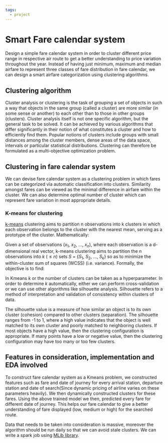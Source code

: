 ```yaml
---
tags:
  - project
---
```

# Smart Fare calendar system

Design a simple fare calendar system in order to cluster different price range in respective air route to get a better understanding to price variation throughout the year. Instead of having just minimum, maximum and median airfare to represent three classes of fare distribution in fare calendar,
we can design a smart airfare categorization using clustering algorithms.

## Clustering algorithm

Cluster analysis or clustering is the task of grouping a set of objects in such a way that objects in the same group (called a cluster) are more similar (in some sense or another) to each other than to those in other groups (clusters). Cluster analysis itself is not one specific algorithm, but the general task to be solved. It can be achieved by various algorithms that differ significantly in their notion of what constitutes a cluster and how to efficiently find them. Popular notions of clusters include groups with small distances among the cluster members, dense areas of the data space, intervals or particular statistical distributions. Clustering can therefore be formulated as a multi-objective optimization problem.

## Clustering in fare calendar system

We can devise fare calendar system as a clustering problem in which fares can be categorized via automatic classification into clusters. Similarity amongst fares can be viewed as the minimal difference in airfare within the cluster. We can also determine optimal number of cluster which can represent fare variation in most appropriate details.

### K-means for clustering

[k-means](https://www.wikiwand.com/en/K-means_clustering) clustering aims to partition n observations into k clusters in which each observation belongs to the cluster with the nearest mean, serving as a prototype of the cluster. Mathematically:

Given a set of observations ($x_1$, $x_2$, …, $x_n$), where each observation is a d-dimensional real vector, k-means clustering aims to partition the n observations into $k$ ($\leq n$) sets $S$ = {$S_1$, $S_2$, …, $S_k$} so as to minimize the within-cluster sum of squares (WCSS) (i.e. variance). Formally, the objective is to find:

<!--Mathematical equation in markdown take from wikipedia-->
<!--Office work-->


<!--Write about k-means-->

<!--Determing k automatically-->
In Kmeans $k$ or the number of clusters can be taken as a hyperparameter. In order to determine $k$ automatically, either we can perform cross-validation or we can use other algorithms like silhouette analysis. Silhouette refers to a method of interpretation and validation of consistency within clusters of data.

The silhouette value is a measure of how similar an object is to its own cluster (cohesion) compared to other clusters (separation). The silhouette ranges from -1 to 1, where a high value indicates that the object is well matched to its own cluster and poorly matched to neighboring clusters. If most objects have a high value, then the clustering configuration is appropriate. If many points have a low or negative value, then the clustering configuration may have too many or too few clusters.

## Features in consideration, implementation and EDA involved

To construct fare calendar system as a Kmeans problem, we constructed features such as fare and date of journey for every arrival station, departure station and date of search(Since dynamic pricing of airline varies on these parameters heavily). We then dynamically constructed clusters for these fares. Using the above trained model we then, predicted every fare for different date of journey. This helps our fare calendar to give a better understanding of fare displayed (low, medium or high) for the searched route.

<!--Add some EDA and clustered prices with seperate bandwidth and use matplotlib-->

<!--Scala job and Mlib usage-->

Data that needs to be taken into consideration is massive, moreover the algorithm should be run daily so that we can avoid stale clusters. We can write a spark job using [MLib library](https://spark.apache.org/docs/1.2.0/mllib-clustering.html).
